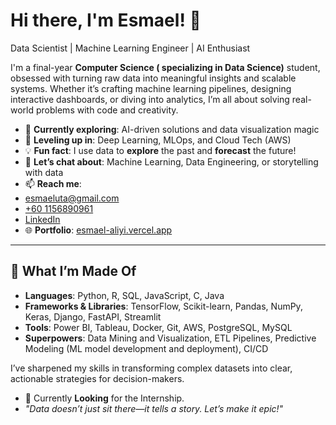 # Hi there, I'm Esmael! 👋  
Data Scientist | Machine Learning Engineer | AI Enthusiast   

I'm a final-year **Computer Science ( specializing in Data Science)** student, obsessed with turning raw data into meaningful insights and scalable systems. Whether it’s crafting machine learning pipelines, designing interactive dashboards, or diving into analytics, I’m all about solving real-world problems with code and creativity.  

- 🔭 **Currently exploring**: AI-driven solutions and data visualization magic  
- 🌱 **Leveling up in**: Deep Learning, MLOps, and Cloud Tech (AWS)  
- 💡 **Fun fact**: I use data to **explore** the past and **forecast** the future!  
- 💬 **Let’s chat about**: Machine Learning, Data Engineering, or storytelling with data  
- 📫 **Reach me**:
- [esmaeluta@gmail.com](mailto:esmaeluta@gmail.com)
- [+60 1156890961](tel:+601156890961)
- [LinkedIn](https://www.linkedin.com/in/esmael-uta)    
- 🌐 **Portfolio**: [esmael-aliyi.vercel.app](https://esmael-aliyi.vercel.app/)

---

## 🚀 What I’m Made Of  
- **Languages**: Python, R, SQL, JavaScript, C, Java  
- **Frameworks & Libraries**: TensorFlow, Scikit-learn, Pandas, NumPy, Keras, Django, FastAPI, Streamlit  
- **Tools**: Power BI, Tableau, Docker, Git, AWS, PostgreSQL, MySQL  
- **Superpowers**: Data Mining and Visualization, ETL Pipelines, Predictive Modeling (ML model development and deployment), CI/CD

I’ve sharpened my skills in transforming complex datasets into clear, actionable strategies for decision-makers.
- 🔭 Currently **Looking** for the Internship.
- *"Data doesn’t just sit there—it tells a story. Let’s make it epic!"*
